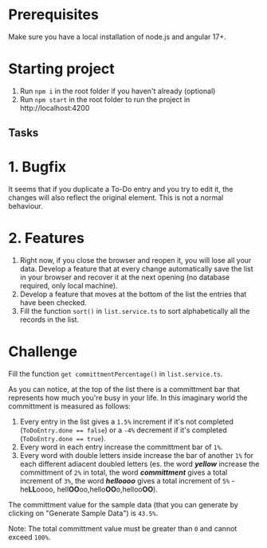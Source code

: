 # Prerequisites

Make sure you have a local installation of node.js and angular 17+.

# Starting project

1. Run `npm i` in the root folder if you haven't already (optional)
2. Run `npm start` in the root folder to run the project in http://localhost:4200

## Tasks

# 1. Bugfix

It seems that if you duplicate a To-Do entry and you try to edit it, the changes will also reflect the original element. This is not a normal behaviour.

# 2. Features

1. Right now, if you close the browser and reopen it, you will lose all your data. Develop a feature that at every change automatically save the list in your browser and recover it at the next opening (no database required, only local machine).
2. Develop a feature that moves at the bottom of the list the entries that have been checked.
3. Fill the function `sort()` in `list.service.ts` to sort alphabetically all the records in the list.
   
# Challenge

Fill the function `get committmentPercentage()` in `list.service.ts`.

As you can notice, at the top of the list there is a committment bar that represents how much you're busy in your life. In this imaginary world the committment is measured as follows:
1. Every entry in the list gives a `1.5%` increment if it's not completed (`ToDoEntry.done == false`) or a `-4%` decrement if it's completed (`ToDoEntry.done == true`).
2. Every word in each entry increase the committment bar of `1%`.
3. Every word with double letters inside increase the bar of another `1%` for each different adiacent doubled letters (es. the word ***yellow*** increase the committment of `2%` in total, the word ***committment*** gives a total increment of `3%`, the word ***helloooo*** gives a total increment of `5%` - he**LL**oooo, hell**OO**oo,hello**OO**o,helloo**OO**).

The committment value for the sample data (that you can generate by clicking on "Generate Sample Data") is `43.5%`.

Note:  The total committment value must be greater than `0` and cannot exceed `100%`.